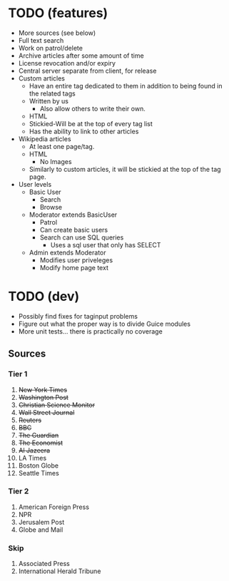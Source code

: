 TODO (features)
===============
* More sources (see below)
* Full text search
* Work on patrol/delete
* Archive articles after some amount of time
* License revocation and/or expiry
* Central server separate from client, for release
* Custom articles
    * Have an entire tag dedicated to them in addition to being found in the related tags
    * Written by us
        * Also allow others to write their own.
    * HTML
    * Stickied-Will be at the top of every tag list
    * Has the ability to link to other articles
* Wikipedia articles
    * At least one page/tag.
    * HTML
        * No Images
    * Similarly to custom articles, it will be stickied at the top of the tag page.
* User levels
    * Basic User
        * Search
        * Browse
    * Moderator extends BasicUser
        * Patrol
        * Can create basic users
        * Search can use SQL queries
            * Uses a sql user that only has SELECT
    * Admin extends Moderator
        * Modifies user priveleges
        * Modify home page text

TODO (dev)
==========
* Possibly find fixes for taginput problems
* Figure out what the proper way is to divide Guice modules
* More unit tests... there is practically no coverage

Sources
-------

### Tier 1
1. ~~New York Times~~
2. ~~Washington Post~~
3. ~~Christian Science Monitor~~
4. ~~Wall Street Journal~~
5. ~~Reuters~~
6. ~~BBC~~ 
7. ~~The Guardian~~
8. ~~The Economist~~
9. ~~Al Jazeera~~
10. LA Times
11. Boston Globe
12. Seattle Times

### Tier 2
1. American Foreign Press
2. NPR
3. Jerusalem Post
4. Globe and Mail

### Skip
1. Associated Press
2. International Herald Tribune

